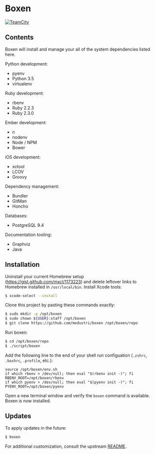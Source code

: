 # Boxen

[![TeamCity](http://crackfox.office.modustri.com:8111/app/rest/builds/buildType:%28id:Boxen_PullRequest%29/statusIcon)](http://crackfox.office.modustri.com:8111/project.html?projectId=Boxen&tab=projectOverview)

## Contents

Boxen will install and manage your all of the system dependencies listed here.

Python development:

* pyenv
* Python 3.5
* virtualenv

Ruby development:

* rbenv
* Ruby 2.2.3
* Ruby 2.3.0

Ember development:

* n
* nodenv
* Node / NPM
* Bower

iOS development:

* xctool
* LCOV
* Groovy

Dependency management:

* Bundler
* GitMan
* Honcho

Databases:

* PostgreSQL 9.4

Documentation tooling:

* Graphviz
* Java

## Installation

Uninstall your current Homebrew setup (https://gist.github.com/mxcl/1173223) and delete leftover links to Homebrew installed in `/usr/local/bin`. Install Xcode tools:

```sh
$ xcode-select --install
```

Clone this project by pasting these commands exactly:

```sh
$ sudo mkdir -p /opt/boxen
$ sudo chown ${USER}:staff /opt/boxen
$ git clone https://github.com/modustri/boxen /opt/boxen/repo
```

Run boxen:

```sh
$ cd /opt/boxen/repo
$ ./script/boxen
```

Add the following line to the end of your shell run configuation (`.zshrc`, `.bashrc`, `.profile`, etc.):

```
source /opt/boxen/env.sh
if which rbenv > /dev/null; then eval "$(rbenv init -)"; fi
RBENV_ROOT=/opt/boxen/rbenv
if which pyenv > /dev/null; then eval "$(pyenv init -)"; fi
PYENV_ROOT=/opt/boxen/pyenv
```

Open a new terminal window and verify the `boxen` command is available. Boxen is now installed.

## Updates

To apply updates in the future:

```sh
$ boxen
```

For additional customization, consult the upstream [README](https://github.com/boxen/our-boxen#customizing).
